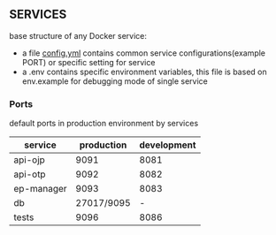 
## SERVICES

base structure of any Docker service:

- a file [config.yml](config.md) contains common service configurations(example PORT) or specific setting for service
- a .env contains specific environment variables, this file is based on env.example for debugging mode of single service 


### Ports

default ports in production environment by services

|  service  | production | development |
|-----------|------------|-----------|
| api-ojp | 9091 |  8081  |
| api-otp | 9092  | 8082  |
| ep-manager  | 9093  | 8083  |
| db  | 27017/9095  | - |
| tests | 9096  | 8086 |
